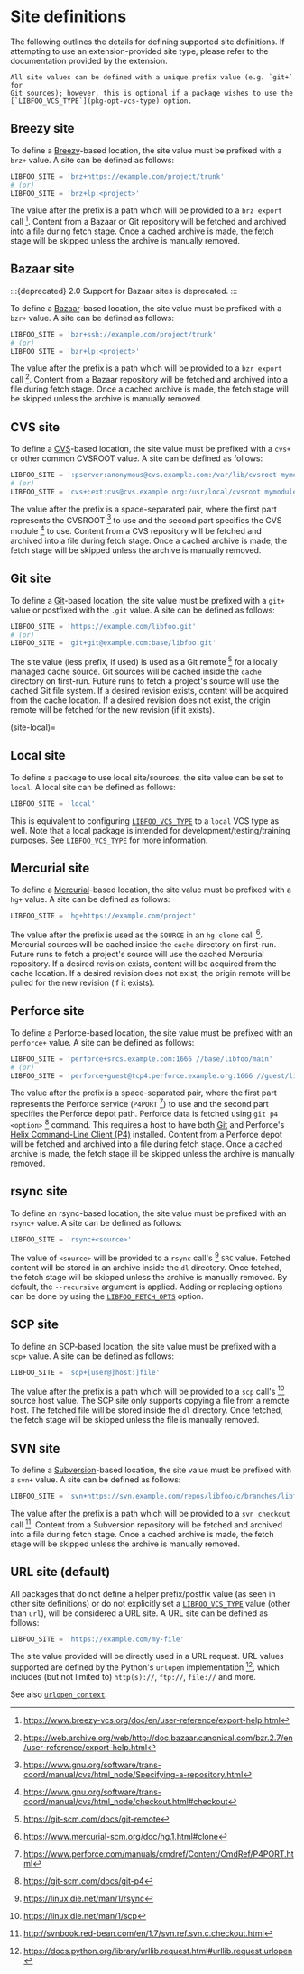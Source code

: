# Site definitions

The following outlines the details for defining supported site definitions.
If attempting to use an extension-provided site type, please refer to the
documentation provided by the extension.

```{note}
All site values can be defined with a unique prefix value (e.g. `git+` for
Git sources); however, this is optional if a package wishes to use the
[`LIBFOO_VCS_TYPE`](pkg-opt-vcs-type) option.
```

## Breezy site

To define a [Breezy][breezy]-based location, the site value must be
prefixed with a `brz+` value. A site can be defined as follows:

```python
LIBFOO_SITE = 'brz+https://example.com/project/trunk'
# (or)
LIBFOO_SITE = 'brz+lp:<project>'
```

The value after the prefix is a path which will be provided to a `brz export`
call [^brzexport]. Content from a Bazaar or Git repository will be fetched and
archived into a file during fetch stage. Once a cached archive is made, the
fetch stage will be skipped unless the archive is manually removed.

## Bazaar site

:::{deprecated} 2.0 Support for Bazaar sites is deprecated.
:::

To define a [Bazaar][bazaar]-based location, the site value must be
prefixed with a `bzr+` value. A site can be defined as follows:

```python
LIBFOO_SITE = 'bzr+ssh://example.com/project/trunk'
# (or)
LIBFOO_SITE = 'bzr+lp:<project>'
```

The value after the prefix is a path which will be provided to a `bzr export`
call [^bzrexport]. Content from a Bazaar repository will be fetched and
archived into a file during fetch stage. Once a cached archive is made, the
fetch stage will be skipped unless the archive is manually removed.

## CVS site

To define a [CVS][cvs]-based location, the site value must be prefixed
with a `cvs+` or other common CVSROOT value. A site can be defined as
follows:

```python
LIBFOO_SITE = ':pserver:anonymous@cvs.example.com:/var/lib/cvsroot mymodule'
# (or)
LIBFOO_SITE = 'cvs+:ext:cvs@cvs.example.org:/usr/local/cvsroot mymodule'
```

The value after the prefix is a space-separated pair, where the first part
represents the CVSROOT [^cvsroot] to use and the second part specifies the
CVS module [^cvsmodule]  to use. Content from a CVS repository will be
fetched and archived into a file during fetch stage. Once a cached archive
is made, the fetch stage will be skipped unless the archive is manually
removed.

## Git site

To define a [Git][git]-based location, the site value must be prefixed with
a `git+` value or postfixed with the `.git` value. A site can be defined
as follows:

```python
LIBFOO_SITE = 'https://example.com/libfoo.git'
# (or)
LIBFOO_SITE = 'git+git@example.com:base/libfoo.git'
```

The site value (less prefix, if used) is used as a Git remote [^gitremote]
for a locally managed cache source. Git sources will be cached inside the
`cache` directory on first-run. Future runs to fetch a project's source
will use the cached Git file system. If a desired revision exists, content
will be acquired from the cache location. If a desired revision does not
exist, the origin remote will be fetched for the new revision (if it exists).

(site-local)=
## Local site

To define a package to use local site/sources, the site value can be set
to `local`. A local site can be defined as follows:

```python
LIBFOO_SITE = 'local'
```

This is equivalent to configuring [`LIBFOO_VCS_TYPE`](pkg-opt-vcs-type)
to a `local` VCS type as well. Note that a local package is intended for
development/testing/training purposes. See
[`LIBFOO_VCS_TYPE`](pkg-opt-vcs-type) for more information.

## Mercurial site

To define a [Mercurial][mercurial]-based location, the site value must be
prefixed with a `hg+` value. A site can be defined as follows:

```python
LIBFOO_SITE = 'hg+https://example.com/project'
```

The value after the prefix is used as the `SOURCE` in an `hg clone` call
[^hgclone]. Mercurial sources will be cached inside the `cache` directory on
first-run. Future runs to fetch a project's source will use the cached Mercurial
repository. If a desired revision exists, content will be acquired from the
cache location. If a desired revision does not exist, the origin remote will be
pulled for the new revision (if it exists).

## Perforce site

To define a Perforce-based location, the site value must be prefixed with
an `perforce+` value. A site can be defined as follows:

```python
LIBFOO_SITE = 'perforce+srcs.example.com:1666 //base/libfoo/main'
# (or)
LIBFOO_SITE = 'perforce+guest@tcp4:perforce.example.org:1666 //guest/libfoo'
```

The value after the prefix is a space-separated pair, where the first part
represents the Perforce service (`P4PORT` [^p4port]) to use and the second
part specifies the Perforce depot path. Perforce data is fetched using
`git p4 <option>` [^git-p4] command. This requires a host to have both
[Git][git] and Perforce's [Helix Command-Line Client (P4)][perforce-cli]
installed. Content from a Perforce depot will be fetched and archived into
a file during fetch stage. Once a cached archive is made, the fetch stage 
ill be skipped unless the archive is manually removed.

## rsync site

To define an rsync-based location, the site value must be prefixed with an
`rsync+` value. A site can be defined as follows:

```python
LIBFOO_SITE = 'rsync+<source>'
```

The value of `<source>` will be provided to a `rsync` call's [^rsynccommand]
`SRC` value. Fetched content will be stored in an archive inside the `dl`
directory. Once fetched, the fetch stage will be skipped unless the archive
is manually removed. By default, the `--recursive` argument is applied.
Adding or replacing options can be done by using the
[`LIBFOO_FETCH_OPTS`](pkg-opt-fetch-opts) option.

## SCP site

To define an SCP-based location, the site value must be prefixed with a `scp+`
value. A site can be defined as follows:

```python
LIBFOO_SITE = 'scp+[user@]host:]file'
```

The value after the prefix is a path which will be provided to a `scp` call's
[^scpcommand] source host value. The SCP site only supports copying a file from
a remote host. The fetched file will be stored inside the `dl` directory. Once
fetched, the fetch stage will be skipped unless the file is manually removed.

## SVN site

To define a [Subversion][subversion]-based location, the site value must be
prefixed with a `svn+` value. A site can be defined as follows:

```python
LIBFOO_SITE = 'svn+https://svn.example.com/repos/libfoo/c/branches/libfoo-1.2'
```

The value after the prefix is a path which will be provided to a
`svn checkout` call [^svncheckout]. Content from a Subversion repository will
be fetched and archived into a file during fetch stage. Once a cached archive
is made, the fetch stage will be skipped unless the archive is manually removed.

## URL site (default)

All packages that do not define a helper prefix/postfix value (as seen
in other site definitions) or do not explicitly set a
[`LIBFOO_VCS_TYPE`](pkg-opt-vcs-type) value (other than `url`), will be
considered a URL site. A URL site can be defined as follows:

```python
LIBFOO_SITE = 'https://example.com/my-file'
```

The site value provided will be directly used in a URL request. URL values
supported are defined by the Python's `urlopen` implementation [^urlopen],
which includes (but not limited to) `http(s)://`, `ftp://`, `file://` and
more.

See also [`urlopen_context`](conf-urlopen-context).


[^brzexport]: <https://www.breezy-vcs.org/doc/en/user-reference/export-help.html>
[^bzrexport]: <https://web.archive.org/web/http://doc.bazaar.canonical.com/bzr.2.7/en/user-reference/export-help.html>
[^cvsmodule]: <https://www.gnu.org/software/trans-coord/manual/cvs/html_node/checkout.html#checkout>
[^cvsroot]: <https://www.gnu.org/software/trans-coord/manual/cvs/html_node/Specifying-a-repository.html>
[^git-p4]: <https://git-scm.com/docs/git-p4>
[^gitremote]: <https://git-scm.com/docs/git-remote>
[^hgclone]: <https://www.mercurial-scm.org/doc/hg.1.html#clone>
[^p4port]: <https://www.perforce.com/manuals/cmdref/Content/CmdRef/P4PORT.html>
[^rsynccommand]: <https://linux.die.net/man/1/rsync>
[^scpcommand]: <https://linux.die.net/man/1/scp>
[^svncheckout]: <http://svnbook.red-bean.com/en/1.7/svn.ref.svn.c.checkout.html>
[^urlopen]: <https://docs.python.org/library/urllib.request.html#urllib.request.urlopen>

[bazaar]: https://wikipedia.org/wiki/GNU_Bazaar
[breezy]: https://www.breezy-vcs.org/
[cvs]: http://cvs.nongnu.org/
[git]: https://git-scm.com/
[mercurial]: https://www.mercurial-scm.org/
[perforce-cli]: https://www.perforce.com/manuals/p4guide/Content/P4Guide/chapter.install.html
[subversion]: https://subversion.apache.org/
